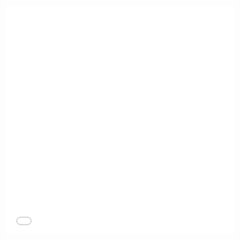 <iframe frameborder="no" border="0" marginwidth="0" marginheight="0" width=520 height=520 src="//music.163.com/outchain/player?type=4&id=959878584&auto=1&height=430"></iframe>